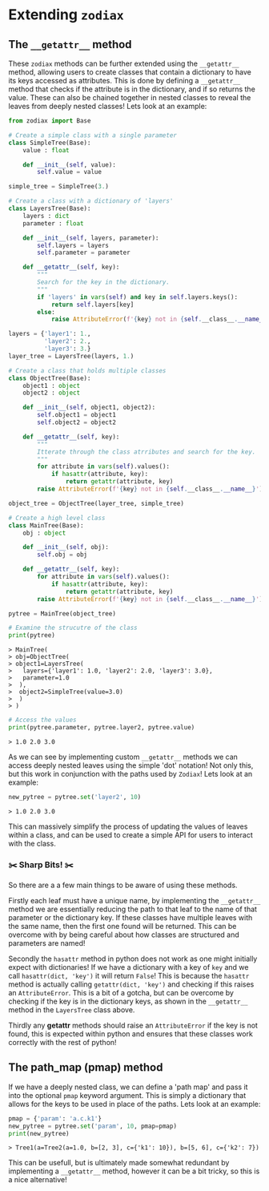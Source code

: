 # Extending `zodiax`

## The `__getattr__` method

These `zodiax` methods can be further extended using the `__getattr__` method, allowing users to create classes that contain a dictionary to have its keys accessed as attributes. This is done by defining a `__getattr__` method that checks if the attribute is in the dictionary, and if so returns the value. These can also be chained together in nested classes to reveal the leaves from deeply nested classes! Lets look at an example:

```python
from zodiax import Base

# Create a simple class with a single parameter
class SimpleTree(Base):
    value : float

    def __init__(self, value):
        self.value = value

simple_tree = SimpleTree(3.)

# Create a class with a dictionary of 'layers'
class LayersTree(Base):
    layers : dict
    parameter : float

    def __init__(self, layers, parameter):
        self.layers = layers
        self.parameter = parameter

    def __getattr__(self, key):
        """
        Search for the key in the dictionary.
        """
        if 'layers' in vars(self) and key in self.layers.keys():
            return self.layers[key]
        else:
            raise AttributeError(f'{key} not in {self.__class__.__name__}')

layers = {'layer1': 1.,
          'layer2': 2.,
          'layer3': 3.}
layer_tree = LayersTree(layers, 1.)

# Create a class that holds multiple classes
class ObjectTree(Base):
    object1 : object
    object2 : object

    def __init__(self, object1, object2):
        self.object1 = object1
        self.object2 = object2

    def __getattr__(self, key):
        """
        Itterate through the class atrributes and search for the key.
        """
        for attribute in vars(self).values():
            if hasattr(attribute, key):
                return getattr(attribute, key)
        raise AttributeError(f'{key} not in {self.__class__.__name__}')

object_tree = ObjectTree(layer_tree, simple_tree)

# Create a high level class
class MainTree(Base):
    obj : object

    def __init__(self, obj):
        self.obj = obj

    def __getattr__(self, key):
        for attribute in vars(self).values():
            if hasattr(attribute, key):
                return getattr(attribute, key)
        raise AttributeError(f'{key} not in {self.__class__.__name__}')

pytree = MainTree(object_tree)

# Examine the strucutre of the class
print(pytree)
```
```
> MainTree(
> obj=ObjectTree(
> object1=LayersTree(
>   layers={'layer1': 1.0, 'layer2': 2.0, 'layer3': 3.0},
>   parameter=1.0
>  ),
>  object2=SimpleTree(value=3.0)
>  )
> )
```


```python
# Access the values
print(pytree.parameter, pytree.layer2, pytree.value)
```
```> 1.0 2.0 3.0```

As we can see by implementing custom `__getattr__` methods we can access deeply nested leaves using the simple 'dot' notation! Not only this, but this work in conjunction with the paths used by `Zodiax`! Lets look at an example:

```python
new_pytree = pytree.set('layer2', 10)
```
```> 1.0 2.0 3.0```

This can massively simplify the process of updating the values of leaves within a class, and can be used to create a simple API for users to interact with the class.

### ✂️ Sharp Bits! ✂️

So there are a a few main things to be aware of using these methods. 

Firstly each leaf must have a unique name, by implementing the `__getattr__` method we are essentially reducing the path to that leaf to the name of that parameter or the dictionary key. If these classes have multiple leaves with the same name, then the first one found will be returned. This can be overcome with by being careful about how classes are structured and parameters are named!

Secondly the `hasattr` method in python does not work as one might initially expect with dictionaries! If we have a dictionary with a key of `key` and we call `hasattr(dict, 'key')` it will return `False`! This is because the `hasattr` method is actually calling `getattr(dict, 'key')` and checking if this raises an `AttributeError`. This is a bit of a gotcha, but can be overcome by checking if the key is in the dictionary keys, as shown in the `__getattr__` method in the `LayersTree` class above.

Thirdly any __getattr__ methods should raise an `AttributeError` if the key is not found, this is expected within python and ensures that these classes work correctly with the rest of python!

## The path_map (pmap) method

If we have a deeply nested class, we can define a 'path map' and pass it into the optional `pmap` keyword argument. This is simply a dictionary that allows for the keys to be used in place of the paths. Lets look at an example:

```python
pmap = {'param': 'a.c.k1'}
new_pytree = pytree.set('param', 10, pmap=pmap)
print(new_pytree)
```
```> Tree1(a=Tree2(a=1.0, b=[2, 3], c={'k1': 10}), b=[5, 6], c={'k2': 7})```

This can be usefull, but is ultimately made somewhat redundant by implementing a `__getattr__` method, however it can be a bit tricky, so this is a nice alternative!